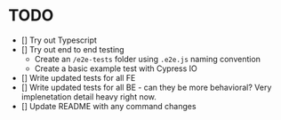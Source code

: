 # TODO

- [] Try out Typescript
- [] Try out end to end testing
  - Create an `/e2e-tests` folder using `.e2e.js` naming convention
  - Create a basic example test with Cypress IO
- [] Write updated tests for all FE
- [] Write updated tests for all BE - can they be more behavioral? Very implenetation detail heavy right now.
- [] Update README with any command changes